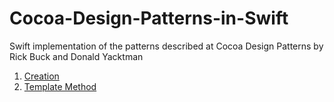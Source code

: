 # Cocoa-Design-Patterns-in-Swift
Swift implementation of the patterns described at Cocoa Design Patterns by Rick Buck and Donald Yacktman

1. [Creation](https://github.com/asalom/Cocoa-Design-Patterns-in-Swift/tree/master/DesignPatterns/DesignPatterns/Creation)
1. [Template Method](https://github.com/asalom/Cocoa-Design-Patterns-in-Swift/tree/master/DesignPatterns/DesignPatternsTests/Template%20Method)